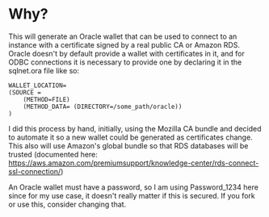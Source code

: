 # Why?

This will generate an Oracle wallet that can be used to connect to an instance with a certificate signed by a real public CA or Amazon RDS.
Oracle doesn't by default provide a wallet with certificates in it, and for ODBC connections it is necessary to provide one by declaring it in the sqlnet.ora file like so:

```
WALLET_LOCATION=
(SOURCE =
    (METHOD=FILE)
    (METHOD_DATA= (DIRECTORY=/some_path/oracle))
)
```

I did this process by hand, initially, using the Mozilla CA bundle and decided to automate it so a new wallet could be generated as certificates change. 
This also will use Amazon's global bundle so that RDS databases will be trusted (documented here: https://aws.amazon.com/premiumsupport/knowledge-center/rds-connect-ssl-connection/)

An Oracle wallet must have a password, so I am using Password_1234 here since for my use case, it doesn't really matter if this is secured. If you fork or use this, consider changing that.

